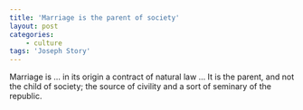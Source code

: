 ```yaml
---
title: 'Marriage is the parent of society'
layout: post
categories:
    - culture
tags: 'Joseph Story'
---
```


Marriage is … in its origin a contract of natural law … It is the parent, and not the child of society; the source of civility and a sort of seminary of the republic.